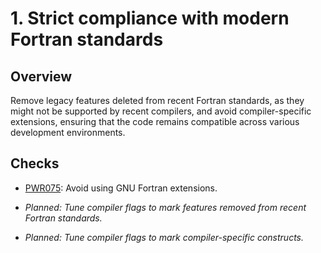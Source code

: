 # 1. Strict compliance with modern Fortran standards

## Overview

Remove legacy features deleted from recent Fortran standards, as they might not
be supported by recent compilers, and avoid compiler-specific extensions,
ensuring that the code remains compatible across various development
environments.

## Checks

- [PWR075](https://github.com/codee-com/open-catalog/blob/main/Checks/PWR075):
  Avoid using GNU Fortran extensions.

- _Planned: Tune compiler flags to mark features removed from recent Fortran
  standards._

- _Planned: Tune compiler flags to mark compiler-specific constructs._

